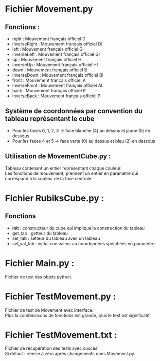 # Fichier Movement.py
Fonctions :
-

  * right : Mouvement français officiel D
  * inverseRight : Mouvement français officiel DI
  * left : Mouvement français officiel G
  * inverseLeft : Mouvement français officiel GI
  * up : Mouvement français officiel H
  * inverseUp : Mouvement français officiel HI
  * down : Mouvement français officiel B
  * inverseDown : Mouvement français officiel BI
  * front : Mouvement français officiel A
  * inverseFront : Mouvement français officiel AI
  * back : Mouvement français officiel P
  * inverseBack : Mouvement français officiel PI

Système de coordonnées par convention du tableau représentant le cube
-

  * Pour les faces 0, 1, 2, 3 -> face blanche (4) au dessus et jaune (5) en dessous
  * Pour les faces 4 et 5 -> face verte (0) au dessus et bleu (2) en dessous

Utilisation de MovementCube.py :
-

Tableau contenant un entier représentant chaque couleur.  
Les fonctions de mouvement, prennent un entier en paramètre qui correspond à la couleur de la face centrale.  

# Fichier RubiksCube.py :
Fonctions
-

  * __init__ : constructeur du cube qui implique la construction du tableau
  * get_tab : getteur du tableau
  * set_tab : setteur du tableau avec un tableau
  * set_val_tab : inclut une valeur au coordonnées spécifiées en paramètre

# Fichier Main.py :

Fichier de test des objets python.

# Fichier TestMovement.py :

Fichier de test de Movement avec interface.  
Plus la combinaisons de fonctions est grande, plus le test est significatif.  

# Fichier TestMovement.txt :

Fichier de récupération des tests avec succés.  
Si défaut : remise à zéro après changements dans Movement.py.  
